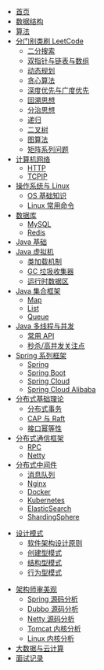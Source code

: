 * [首页](Home)
* [数据结构](DataStructure/)
* [算法](Algos/)
* [分门别类刷 LeetCode](LeetCode/)
  * [二分搜索](LeetCode/BinarySearch)
  * [双指针与链表与数组](LeetCode/TwoPointers/)
  * [动态规划](LeetCode/DP/)
  * [贪心算法](LeetCode/Greedy)
  * [深度优先与广度优先](LeetCode/DFSAndBFS/)
  * [回溯思想](LeetCode/GirdSearch/)
  * [分治思想](LeetCode/DivideAndConquer)
  * [递归](LeetCode/Recur)
  * [二叉树](LeetCode/Tree)
  * [图算法](LeetCode/Graph)
  * [矩阵系列问题](LeetCode/Matrix/)
* [计算机网络](Network/)
  * [HTTP](Network/HTTP)
  * [TCPIP](Network/TCPIP)
* [操作系统与 Linux](OS/)
  * [OS 基础知识](OS/Basic)
  * [Linux 常用命令](OS/Command)
* [数据库](Database/)
  * [MySQL](Database/MySQL)
  * [Redis](Database/Redis)
* [Java 基础](Java/Basic)
* [Java 虚拟机](JVM/)
  * [类加载机制](JVM/ClassLoader)
  * [GC 垃圾收集器](JVM/GC)
  * [运行时数据区](JVM/MemoryRegion)
* [Java 集合框架](JavaCollections/)
  * [Map](JavaCollections/Map)
  * [List](JavaCollections/List)
  * [Queue](JavaCollections/Queue)
* [Java 多线程与并发](JavaConcurrency/)
  * [常用 API](JavaConcurrency/BasicAPI)
  * [秒杀/高并发关注点](JavaConcurrency/Seckill)
* [Spring 系列框架](Spring/)
  * [Spring](Spring/Spring)
  * [Spring Boot](Spring/SpringBoot)
  * [Spring Cloud](Spring/SpringCloud)
  * [Spring Cloud Alibaba]()
* [分布式基础理论](Distributed/Basic/)
  * [分布式事务](Distributed/Basic/Transaction)
  * [CAP 与 Raft](Distributed/Basic/CAPAndRaft)
  * [接口幂等性](Distributed/Basic/Idempotent)
* [分布式通信框架]()
  * [RPC]()
  * [Netty]()
* [分布式中间件](Distributed/Middleware/)
  * [消息队列](Distributed/Middleware/MQ)
  * [Nginx](Distributed/Utils/Nginx)
  * [Docker]()
  * [Kubernetes]()
  * [ElasticSearch]()
  * [ShardingSphere]()

- [设计模式](DesignPatterns/)
  - [软件架构设计原则]()
  - [创建型模式]()
  - [结构型模式]()
  - [行为型模式]()

* [架构师审美观]()
  * [Spring 源码分析]()
  * [Dubbo 源码分析]()
  * [Netty 源码分析]()
  * [Tomcat 内核分析]()
  * [Linux 内核分析]()
* [大数据与云计算]()
* [面试记录](Interview/)

